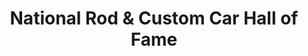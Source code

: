 ---
layout: repo
title: "National Rod & Custom Car Hall of Fame"
id: 24147
permalink: repos/24147/
---